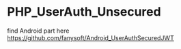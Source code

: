 # PHP_UserAuth_Unsecured
find Android part here https://github.com/fanysoft/Android_UserAuthSecuredJWT
